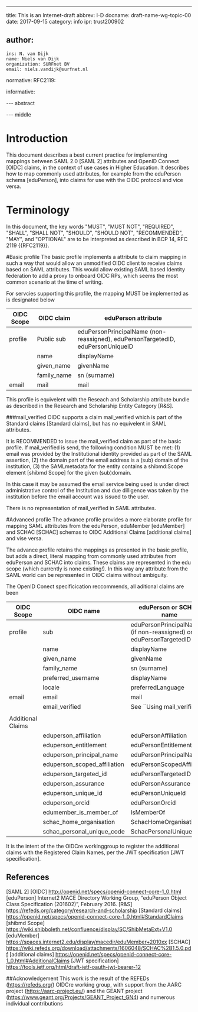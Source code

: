 ---
title: This is an Internet-draft 
abbrev: I-D
docname: draft-name-wg-topic-00
date: 2017-09-15
category: info
ipr: trust200902

author:
 -
    ins: N. van Dijk
    name: Niels van Dijk
    organization: SURFnet BV
    email: niels.vandijk@surfnet.nl

normative:
  RFC2119:

informative:

--- abstract



--- middle

# Introduction

This document describes a best current practice for implementing mappings between SAML 2.0 [SAML 2] attributes and OpenID Connect [OIDC] claims, in the context of use cases in Higher Education. It describes how to map commonly used attributes, for example from the eduPerson schema [eduPerson], into claims for use with the OIDC protocol and vice versa. 

# Terminology

In this document, the key words "MUST", "MUST NOT", "REQUIRED",
"SHALL", "SHALL NOT", "SHOULD", "SHOULD NOT", "RECOMMENDED", "MAY",
and "OPTIONAL" are to be interpreted as described in BCP 14, RFC 2119
{{RFC2119}}.


#Basic profile
The basic profile implements a attribute to claim mapping in such a way that would allow an unmodified OIDC client to receive claims based on SAML attributes. This would allow existing SAML based Identity federation to add a proxy to onboard OIDC RPs, which seems the most common scenario at the time of writing.

For servcies supporting this profile, the mapping MUST be implemented as is designated below

| OIDC Scope |  OIDC claim  |  eduPerson attribute |
|---|---|---|
| profile | Public sub | eduPersonPrincipalName (non-reassigned), eduPersonTargetedID, eduPersonUniqueID  |
|   | name  | displayName  |
|   | given_name  |  givenName |
|   | family_name | sn (surname)  |
| email  | mail  | mail  |

This profile is equivelent with the Reseach and Scholarship attribute bundle  as described in the Research and Scholarship Entity Category [R&S].

###mail_verified
OIDC supports a claim mail_verified which is part of the Standard claims [Standard claims], but has no equivelent in SAML attributes.

It is RECOMMENDED to issue the mail_verified claim as part of the basic profile. If mail_verified is send, the following condition MUST be met: 
(1) email was provided by the Institutional identity provided as part of the SAML assertion, 
(2)  the domain part of the email address is a (sub) domain of the institution,
(3) the SAMLmetadata for the entity contains a shibmd:Scope element [shibmd Scope] for the given (sub)domain.

In this case it may be assumed the email service being used is under direct administrative control of the Institution and due dilligence was taken by the institution before the email account was issued to the user.

There is no representation of mail_verified in SAML attributes.

#Advanced profile
The advance profile provides a more elaborate profile for mapping SAML attributes from the eduPerson, eduMember [eduMember] and SCHAC [SCHAC] schemas to OIDC Additional Claims [additional claims] and vise versa. 

The advance profile retains the mappings as presented in the basic profile, but adds a direct, literal mapping from commonly used attributes from eduPerson and SCHAC into claims. These claims are represented in the edu scope (which currently is none existing!). In this way any attribute from the SAML world can be represented in OIDC claims without ambiguity.

The OpenID Conect specificication reccommends, all aditional claims are been  

 | OIDC Scope | OIDC name             | eduPerson or SCHAC name | 
 |---|---|---|
|      profile      | sub                   | eduPersonPrincipalName (if non-reassigned) or eduPersonTargetedID | 
|            | name                  | displayName             |
|            | given_name            | givenName               |
|            | family_name           | sn (surname)            |
|            | preferred_username    | displayName             |
|            | locale                | preferredLanguage       |
| email      | email                 | mail                    |
|            | email_verified        |See ¨Using mail_verified"|
|            |   | 
| Additional Claims            |   | 
|            | eduperson_affiliation | eduPersonAffiliation    |
|            | eduperson_entitlement | eduPersonEntitlement    |
|            | eduperson_principal_name | eduPersonPrincipalName |
|            | eduperson_scoped_affiliation | eduPersonScopedAffiliation |
|            | eduperson_targeted_id | eduPersonTargetedID |
|            | eduperson_assurance   | eduPersonAssurance      |
|            | eduperson_unique_id   | eduPersonUniqueId |
|            | eduperson_orcid       | eduPersonOrcid |
|            | edumember_is_member_of| IsMemberOf |
|            | schac_home_organisation | SchacHomeOrganisation |
|            | schac_personal_unique_code |SchacPersonalUniqueCode | 

It is the intent of the the OIDCre workinggroup to register the additional claims with the Registered Claim Names, per the JWT specification [JWT specification]. 

## References
[SAML 2] 
[OIDC] http://openid.net/specs/openid-connect-core-1_0.html
[eduPerson] Internet2 MACE Directory Working Group, “eduPerson Object Class Specification (201602)”, February 2016.
[R&S] https://refeds.org/category/research-and-scholarship
[Standard claims] https://openid.net/specs/openid-connect-core-1_0.html#StandardClaims
[shibmd Scope] https://wiki.shibboleth.net/confluence/display/SC/ShibMetaExt+V1.0
[eduMember] https://spaces.internet2.edu/display/macedir/eduMember+2010xx
[SCHAC] https://wiki.refeds.org/download/attachments/1606048/SCHAC%2B1.5.0.pdf
[additional claims]  https://openid.net/specs/openid-connect-core-1_0.html#AdditionalClaims
[JWT specification] https://tools.ietf.org/html/draft-ietf-oauth-jwt-bearer-12

##Acknowledgement
This work is the result of the REFEDs (https://refeds.org/) OIDCre working group, with support from the AARC project (https://aarc-project.eu/) and the GEANT project (https://www.geant.org/Projects/GEANT_Project_GN4) and numerous individual contributions
